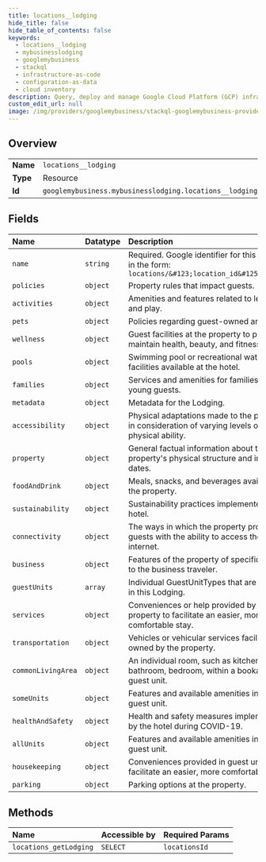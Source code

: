 ```yaml
---
title: locations__lodging
hide_title: false
hide_table_of_contents: false
keywords:
  - locations__lodging
  - mybusinesslodging
  - googlemybusiness    
  - stackql
  - infrastructure-as-code
  - configuration-as-data
  - cloud inventory
description: Query, deploy and manage Google Cloud Platform (GCP) infrastructure and resources using SQL
custom_edit_url: null
image: /img/providers/googlemybusiness/stackql-googlemybusiness-provider-featured-image.png
---
```

  
    

## Overview
<table><tbody>
<tr><td><b>Name</b></td><td><code>locations__lodging</code></td></tr>
<tr><td><b>Type</b></td><td>Resource</td></tr>
<tr><td><b>Id</b></td><td><code>googlemybusiness.mybusinesslodging.locations__lodging</code></td></tr>
</tbody></table>

## Fields
| Name | Datatype | Description |
|:-----|:---------|:------------|
| `name` | `string` | Required. Google identifier for this location in the form: `locations/&#123;location_id&#125;/lodging` |
| `policies` | `object` | Property rules that impact guests. |
| `activities` | `object` | Amenities and features related to leisure and play. |
| `pets` | `object` | Policies regarding guest-owned animals. |
| `wellness` | `object` | Guest facilities at the property to promote or maintain health, beauty, and fitness. |
| `pools` | `object` | Swimming pool or recreational water facilities available at the hotel. |
| `families` | `object` | Services and amenities for families and young guests. |
| `metadata` | `object` | Metadata for the Lodging. |
| `accessibility` | `object` | Physical adaptations made to the property in consideration of varying levels of human physical ability. |
| `property` | `object` | General factual information about the property's physical structure and important dates. |
| `foodAndDrink` | `object` | Meals, snacks, and beverages available at the property. |
| `sustainability` | `object` | Sustainability practices implemented at the hotel. |
| `connectivity` | `object` | The ways in which the property provides guests with the ability to access the internet. |
| `business` | `object` | Features of the property of specific interest to the business traveler. |
| `guestUnits` | `array` | Individual GuestUnitTypes that are available in this Lodging. |
| `services` | `object` | Conveniences or help provided by the property to facilitate an easier, more comfortable stay. |
| `transportation` | `object` | Vehicles or vehicular services facilitated or owned by the property. |
| `commonLivingArea` | `object` | An individual room, such as kitchen, bathroom, bedroom, within a bookable guest unit. |
| `someUnits` | `object` | Features and available amenities in the guest unit. |
| `healthAndSafety` | `object` | Health and safety measures implemented by the hotel during COVID-19. |
| `allUnits` | `object` | Features and available amenities in the guest unit. |
| `housekeeping` | `object` | Conveniences provided in guest units to facilitate an easier, more comfortable stay. |
| `parking` | `object` | Parking options at the property. |
## Methods
| Name | Accessible by | Required Params |
|:-----|:--------------|:----------------|
| `locations_getLodging` | `SELECT` | `locationsId` |
